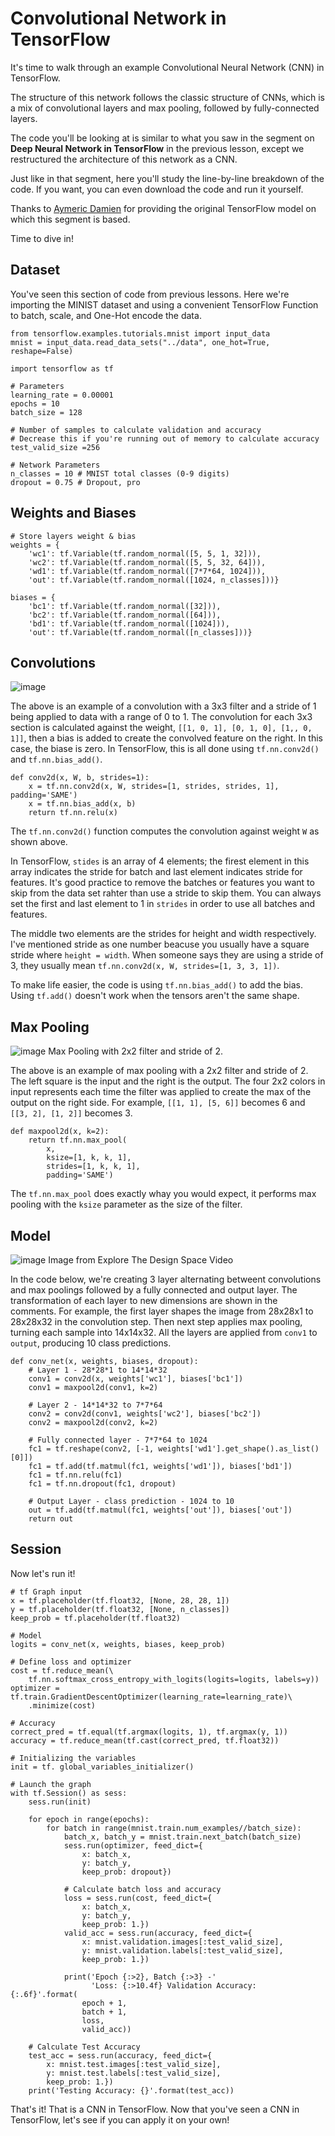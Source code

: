 # Convolutional Network in TensorFlow
It's time to walk through an example Convolutional Neural Network (CNN) in TensorFlow.

The structure of this network follows the classic structure of CNNs, which is a mix of convolutional layers and max pooling, followed by fully-connected layers.

The code you'll be looking at is similar to what you saw in the segment on **Deep Neural Network in TensorFlow** in the previous lesson, except we restructured the architecture of this network as a CNN.

Just like in that segment, here you'll study the line-by-line breakdown of the code. If you want, you can even download the code and run it yourself.

Thanks to [Aymeric Damien](https://github.com/aymericdamien/TensorFlow-Examples) for providing the original TensorFlow model on which this segment is based.

Time to dive in!

## Dataset
You've seen this section of code from previous lessons. Here we're importing the MINIST dataset and using a convenient TensorFlow Function to batch, scale, and One-Hot encode the data.

```{.python .input  n=1}
from tensorflow.examples.tutorials.mnist import input_data
mnist = input_data.read_data_sets("../data", one_hot=True, reshape=False)

import tensorflow as tf

# Parameters
learning_rate = 0.00001
epochs = 10
batch_size = 128

# Number of samples to calculate validation and accuracy
# Decrease this if you're running out of memory to calculate accuracy
test_valid_size =256

# Network Parameters
n_classes = 10 # MNIST total classes (0-9 digits)
dropout = 0.75 # Dropout, pro
```

## Weights and Biases

```{.python .input}
# Store layers weight & bias
weights = {
    'wc1': tf.Variable(tf.random_normal([5, 5, 1, 32])),
    'wc2': tf.Variable(tf.random_normal([5, 5, 32, 64])),
    'wd1': tf.Variable(tf.random_normal([7*7*64, 1024])),
    'out': tf.Variable(tf.random_normal([1024, n_classes]))}

biases = {
    'bc1': tf.Variable(tf.random_normal([32])),
    'bc2': tf.Variable(tf.random_normal([64])),
    'bd1': tf.Variable(tf.random_normal([1024])),
    'out': tf.Variable(tf.random_normal([n_classes]))}
```

## Convolutions
![image](../data/L14_31_1.gif)

The above is an example of a convolution with a 3x3 filter and a stride of 1 being applied to data with a range of 0 to 1. The convolution for each 3x3 section is calculated against the weight, `[[1, 0, 1], [0, 1, 0], [1,, 0, 1]]`, then a bias is added to create the convolved feature on the right. In this case, the biase is zero. In TensorFlow, this is all done using `tf.nn.conv2d()` and `tf.nn.bias_add()`.

```{.python .input}
def conv2d(x, W, b, strides=1):
    x = tf.nn.conv2d(x, W, strides=[1, strides, strides, 1], padding='SAME')
    x = tf.nn.bias_add(x, b)
    return tf.nn.relu(x)
```

The `tf.nn.conv2d()` function computes the convolution against weight `W` as shown above.

In TensorFlow, `stides` is an array of 4 elements; the firest element in this array indicates the stride for batch and last element indicates stride for features. It's good practice to remove the batches or features you want to skip from the data set rahter than use a stride to skip them. You can always set the first and last element to 1 in `strides` in order to use all batches and features.

The middle two elements are the strides for height and width respectively. I've mentioned stride as one number beacuse you usually have a square stride where `height = width`. When someone says they are using a stride of 3, they usually mean `tf.nn.conv2d(x, W, strides=[1, 3, 3, 1])`.

To make life easier, the code is using `tf.nn.bias_add()` to add the bias. Using `tf.add()` doesn't work when the tensors aren't the same shape.

## Max Pooling

![image](../data/L14_31_2.jpeg)
Max Pooling with 2x2 filter and stride of 2.

The above is an example of max pooling with a 2x2 filter and stride of 2. The left square is the input and the right is the output. The four 2x2 colors in input represents each time the filter was applied to create the max of the output on the right side. For example, `[[1, 1], [5, 6]]` becomes 6 and `[[3, 2], [1, 2]]` becomes 3.

```{.python .input}
def maxpool2d(x, k=2):
    return tf.nn.max_pool(
        x,
        ksize=[1, k, k, 1],
        strides=[1, k, k, 1],
        padding='SAME')
```

The `tf.nn.max_pool` does exactly whay you would expect, it performs max pooling with the `ksize` parameter as the size of the filter.

## Model
![image](../data/L14_31_3.png)
Image from Explore The Design Space Video

In the code below, we're creating 3 layer alternating betweent convolutions and max poolings followed by a fully connected and output layer. The transformation of each layer to new dimensions are shown in the  comments. For example, the first layer shapes the image from 28x28x1 to 28x28x32 in the convolution step. Then next step applies max pooling, turning each sample into 14x14x32. All the layers are applied from `conv1` to `output`, producing 10 class predictions.

```{.python .input}
def conv_net(x, weights, biases, dropout):
    # Layer 1 - 28*28*1 to 14*14*32
    conv1 = conv2d(x, weights['wc1'], biases['bc1'])
    conv1 = maxpool2d(conv1, k=2)

    # Layer 2 - 14*14*32 to 7*7*64
    conv2 = conv2d(conv1, weights['wc2'], biases['bc2'])
    conv2 = maxpool2d(conv2, k=2)

    # Fully connected layer - 7*7*64 to 1024
    fc1 = tf.reshape(conv2, [-1, weights['wd1'].get_shape().as_list()[0]])
    fc1 = tf.add(tf.matmul(fc1, weights['wd1']), biases['bd1'])
    fc1 = tf.nn.relu(fc1)
    fc1 = tf.nn.dropout(fc1, dropout)

    # Output Layer - class prediction - 1024 to 10
    out = tf.add(tf.matmul(fc1, weights['out']), biases['out'])
    return out
```

## Session
Now let's run it!

```{.python .input}
# tf Graph input
x = tf.placeholder(tf.float32, [None, 28, 28, 1])
y = tf.placeholder(tf.float32, [None, n_classes])
keep_prob = tf.placeholder(tf.float32)

# Model
logits = conv_net(x, weights, biases, keep_prob)

# Define loss and optimizer
cost = tf.reduce_mean(\
    tf.nn.softmax_cross_entropy_with_logits(logits=logits, labels=y))
optimizer = tf.train.GradientDescentOptimizer(learning_rate=learning_rate)\
    .minimize(cost)

# Accuracy
correct_pred = tf.equal(tf.argmax(logits, 1), tf.argmax(y, 1))
accuracy = tf.reduce_mean(tf.cast(correct_pred, tf.float32))

# Initializing the variables
init = tf. global_variables_initializer()

# Launch the graph
with tf.Session() as sess:
    sess.run(init)

    for epoch in range(epochs):
        for batch in range(mnist.train.num_examples//batch_size):
            batch_x, batch_y = mnist.train.next_batch(batch_size)
            sess.run(optimizer, feed_dict={
                x: batch_x,
                y: batch_y,
                keep_prob: dropout})

            # Calculate batch loss and accuracy
            loss = sess.run(cost, feed_dict={
                x: batch_x,
                y: batch_y,
                keep_prob: 1.})
            valid_acc = sess.run(accuracy, feed_dict={
                x: mnist.validation.images[:test_valid_size],
                y: mnist.validation.labels[:test_valid_size],
                keep_prob: 1.})

            print('Epoch {:>2}, Batch {:>3} -'
                  'Loss: {:>10.4f} Validation Accuracy: {:.6f}'.format(
                epoch + 1,
                batch + 1,
                loss,
                valid_acc))

    # Calculate Test Accuracy
    test_acc = sess.run(accuracy, feed_dict={
        x: mnist.test.images[:test_valid_size],
        y: mnist.test.labels[:test_valid_size],
        keep_prob: 1.})
    print('Testing Accuracy: {}'.format(test_acc))
```

That's it! That is a CNN in TensorFlow. Now that you've seen a CNN in TensorFlow, let's see if you can apply it on your own!

